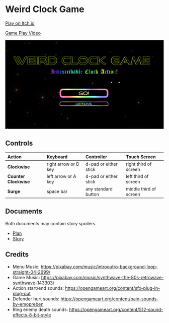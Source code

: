 # Weird Clock Game

[Play on Itch.io](https://deplicator.itch.io/weird-clock-game)

[Game Play Video](https://www.youtube.com/watch?v=mRc2Gb_gocE)

![Title Screen](./documents/image.png)

## Controls

| Action                | Keyboard             | Controller            | Touch Screen           |
|:----------------------|:---------------------|:----------------------|:-----------------------|
| **Clockwise**         | right arrow or D key | d-pad or either stick | right third of screen  |
| **Counter Clockwise** | left arrow or A key  | d-pad or either stick | left third of screen   |
| **Surge**             | space bar            | any standard button   | middle third of screen |

## Documents

Both documents may contain story spoilers.

- [Plan](./documents/PLAN.md)
- [Story](./documents/STORY.md)

## Credits

- Menu Music: <https://pixabay.com/music/introoutro-background-loop-straight-04-2699/>
- Game Music: <https://pixabay.com/music/synthwave-the-80s-retrowave-synthwave-143303/>
- Action start/end sounds: <https://opengameart.org/content/sfx-plug-in-plug-out>
- Defender hurt sounds: <https://opengameart.org/content/pain-sounds-by-emopreben>
- Ring enemy death sounds: <https://opengameart.org/content/512-sound-effects-8-bit-style​>
